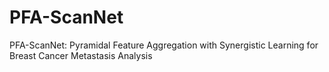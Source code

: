 # PFA-ScanNet
PFA-ScanNet: Pyramidal Feature Aggregation with Synergistic Learning for Breast Cancer Metastasis Analysis
